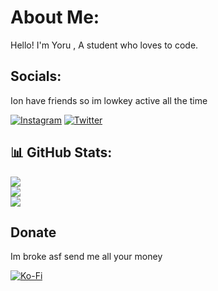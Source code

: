 # About Me:

Hello! I'm Yoru , A student who loves to code.

## Socials:
Ion have friends so im lowkey active all the time

[![Instagram](https://img.shields.io/badge/Instagram-%23E4405F.svg?logo=Instagram&logoColor=white)](https://instagram.com/soooricky) [![Twitter](https://img.shields.io/badge/Twitter-%231DA1F2.svg?logo=Twitter&logoColor=white)](https://twitter.com/chimshoubae) 

## 📊 GitHub Stats:

![](https://github-readme-stats.vercel.app/api?username=Yorubae&theme=dark&hide_border=false&include_all_commits=true&count_private=true)<br/>
![](https://github-readme-streak-stats.herokuapp.com/?user=Yorubae&theme=dark&hide_border=false)<br/>
![](https://github-readme-stats.vercel.app/api/top-langs/?username=Yorubae&theme=dark&hide_border=false&include_all_commits=true&count_private=true&layout=compact)

## Donate
Im broke asf send me all your money

  [![Ko-Fi](https://img.shields.io/badge/Ko--fi-F16061?style=for-the-badge&logo=ko-fi&logoColor=white)](https://ko-fi.com/basedricky) 

  
<!-- Proudly created with GPRM ( https://gprm.itsvg.in ) -->
